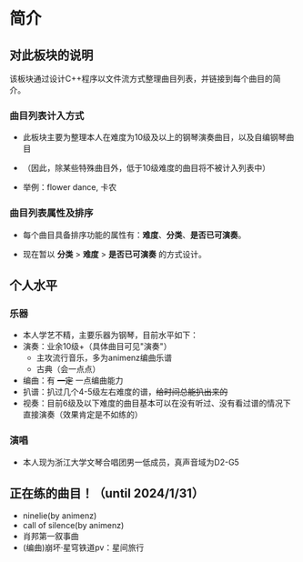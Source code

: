 # 简介

## 对此板块的说明

该板块通过设计C++程序以文件流方式整理曲目列表，并链接到每个曲目的简介。

### 曲目列表计入方式

- 此板块主要为整理本人在难度为10级及以上的钢琴演奏曲目，以及自编钢琴曲目

- （因此，除某些特殊曲目外，低于10级难度的曲目将不被计入列表中）

- 举例：flower dance, 卡农

### 曲目列表属性及排序

- 每个曲目具备排序功能的属性有：**难度**、**分类**、**是否已可演奏**。

- 现在暂以 **分类** > **难度** > **是否已可演奏** 的方式设计。

## 个人水平

### 乐器
- 本人学艺不精，主要乐器为钢琴，目前水平如下：
- 演奏：业余10级+（具体曲目可见"演奏"）
  - 主攻流行音乐，多为animenz编曲乐谱
  - 古典（会一点点）
- 编曲：有 ~~一定~~ 一点编曲能力
- 扒谱：扒过几个4-5级左右难度的谱，~~给时间总能扒出来的~~
- 视奏：目前6级及以下难度的曲目基本可以在没有听过、没有看过谱的情况下直接演奏（效果肯定是不如练的）

### 演唱
- 本人现为浙江大学文琴合唱团男一低成员，真声音域为D2-G5

## 正在练的曲目！（until 2024/1/31）

- ninelie(by animenz)
- call of silence(by animenz)
- 肖邦第一叙事曲
- (编曲)崩坏·星穹铁道pv：星间旅行
